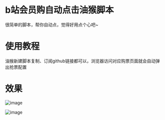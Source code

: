 # b站会员购自动点击油猴脚本

很简单的脚本，帮你自动点，觉得好用点个心吧~

# 使用教程

油猴新建脚本复制、订阅github链接都可以，浏览器访问对应购票页面就会自动弹出抢票配置

# 效果

![image](https://github.com/user-attachments/assets/05229e6a-a140-4e53-9e79-faffc971a98d)

![image](https://github.com/user-attachments/assets/23b3a6fb-17fe-48b5-a0ad-b5e1bacbde29)
